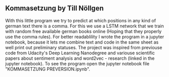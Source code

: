 
## Kommasetzung by Till Nöllgen

With this little program we try to predict at which positions in any kind of german text there is a comma. For this we use a LSTM network that we train with random free available german books online (Hoping that they properly use the comma rules). For better readablility I wrote the program in a jupyter notebook, because it lets me combine text and code in the same sheet as well print out preliminary statuses. The project was inspired from previouse code from Udacity's Deep Learning Nanodegree and variouse scientific papers about sentiment analysis and word2vec - research (linked in the jupyter notebook). To see the program open the jupyter notebook file "KOMMASETZUNG PREVERSION.ipynb".
